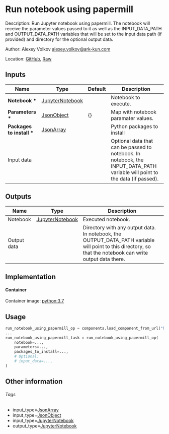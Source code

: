 <!-- BEGIN_GENERATED_CONTENT -->
# Run notebook using papermill

Description: Run Jupyter notebook using papermill.
The notebook will receive the parameter values passed to it as well as the INPUT_DATA_PATH and OUTPUT_DATA_PATH variables that will be set to the input data path (if provided) and directory for the optional output data.

Author: Alexey Volkov <alexey.volkov@ark-kun.com>

Location: [GitHub](https://github.com/Ark-kun/pipeline_components/blob/master/components/notebooks/Run_notebook_using_papermill/component.yaml), [Raw](https://raw.githubusercontent.com/Ark-kun/pipeline_components/master/components/notebooks/Run_notebook_using_papermill/component.yaml)

## Inputs

|Name|Type|Default|Description|
|-|-|-|-|
|**Notebook** **\***|[JupyterNotebook]||Notebook to execute.|
|**Parameters** **\***|[JsonObject]|{}|Map with notebook paramater values.|
|**Packages to install** **\***|[JsonArray]||Python packages to install|
|Input data|||Optional data that can be passed to notebook. In notebook, the INPUT_DATA_PATH variable will point to the data (if passed).|

## Outputs

|Name|Type|Description|
|-|-|-|
|Notebook|[JupyterNotebook]|Executed notebook.|
|Output data||Directory with any output data. In notebook, the OUTPUT_DATA_PATH variable will point to this directory, so that the notebook can write output data there.|

## Implementation

#### Container

Container image: [python:3.7](https://hub.docker.com/r/_/python)

## Usage

```python
run_notebook_using_papermill_op = components.load_component_from_url("https://raw.githubusercontent.com/Ark-kun/pipeline_components/master/components/notebooks/Run_notebook_using_papermill/component.yaml")
...
run_notebook_using_papermill_task = run_notebook_using_papermill_op(
    notebook=...,
    parameters=...,
    packages_to_install=...,
    # Optional:
    # input_data=...,
)
```

## Other information

###### Tags

* input_type=[JsonArray]
* input_type=[JsonObject]
* input_type=[JupyterNotebook]
* output_type=[JupyterNotebook]

[JsonArray]: https://github.com/Ark-kun/pipeline_components/tree/master/types/JsonArray
[JsonObject]: https://github.com/Ark-kun/pipeline_components/tree/master/types/JsonObject
[JupyterNotebook]: https://github.com/Ark-kun/pipeline_components/tree/master/types/JupyterNotebook
<!-- END_GENERATED_CONTENT -->
